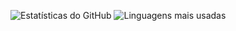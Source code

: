 ![Estatísticas do GitHub](https://github-readme-stats.vercel.app/api?username=PauloLopes-1221&show_icons=true&theme=radical)
![Linguagens mais usadas](https://github-readme-stats.vercel.app/api/top-langs/?username=PauloLopes-1221&layout=compact)

